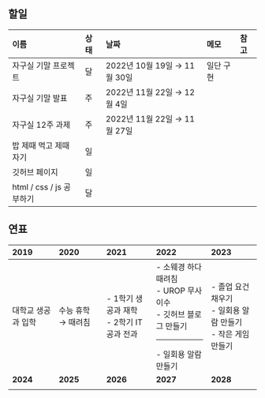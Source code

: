 ## 할일

| 이름                     | 상태 | 날짜                          | 메모      | 참고 |
| :----------------------- | :--- | :---------------------------- | :-------- | :--- |
| 자구실 기말 프로젝트     | 달   | 2022년 10월 19일 → 11월 30일 | 일단 구현 |      |
| 자구실 기말 발표         | 주   | 2022년 11월 22일 → 12월 4일 |            |      |
| 자구실 12주 과제         | 주   | 2022년 11월 22일 → 11월 27일 |            |      |
| 밥 제때 먹고 제때 자기   | 일   |                               |           |      |
| 깃허브 페이지            | 일   |                               |           |      |
| html / css / js 공부하기 | 달   |                               |           |      |

## 연표

| **2019**            | **2020**           | **2021**                                  | **2022**                                                                                             | **2023**                                                          |
| :----------------- | :------------------ | :---------------------------------------- | :--------------------------------------------------------------------------------------------------- | :----------------------------------------------------------------- |
| 대학교 생공과 입학  | 수능 휴학 → 때려침  | - 1학기 생공과 재학<br>- 2학기 IT 공과 전과 | - 소웨경 하다 때려침<br />- UROP 무사 이수<br />- 깃허브 블로그 만들기<br /> <hr> - 일회용 알람 만들기 | - 졸업 요건 채우기<br />- 일회용 알람 만들기<br />- 작은 게임 만들기 |
| **2024** | **2025** | **2026** | **2027** | **2028** |
|          |          |          |          |          |
